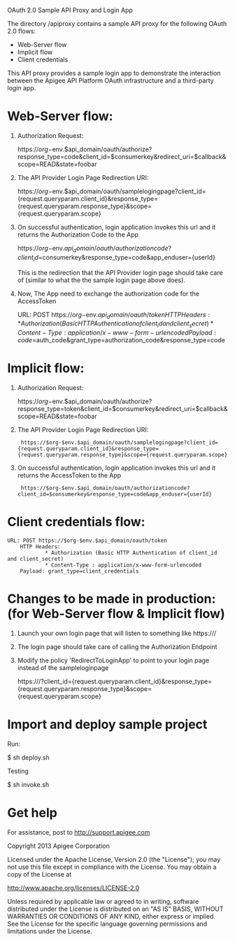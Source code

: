 OAuth 2.0 Sample API Proxy and Login App

The directory /apiproxy contains a sample API proxy for the following OAuth 2.0 flows:

* Web-Server flow
* Implicit flow
* Client credentials

This API proxy provides a sample login app to demonstrate the interaction between 
the Apigee API Platform OAuth infrastructure and a third-party login app. 



# Web-Server flow:

1. Authorization Request:	

	https://$org-$env.$api_domain/oauth/authorize?response_type=code&client_id=$consumerkey&redirect_uri=$callback&scope=READ&state=foobar

2. The API Provider Login Page Redirection URI:

	https://$org-$env.$api_domain/oauth/samplelogingpage?client_id={request.queryparam.client_id}&response_type={request.queryparam.response_type}&scope={request.queryparam.scope}

3. On successful authentication, login application invokes this url and it returns the Authorization Code to the App

	https://$org-$env.$api_domain/oauth/authorizationcode?client_id=$consumerkey&response_type=code&app_enduser={userId} 

   This is the redirection that the API Provider login page should take care of (similar to what the the sample login page above does).

4. Now, The App need to exchange the authorization code for the AccessToken

	URL: POST https://$org-$env.$api_domain/oauth/token
        HTTP Headers: 
                * Authorization (Basic HTTP Authentication of client_id and client_secret)
                * Content-Type : application/x-www-form-urlencoded
        Payload: code=$auth_code&grant_type=authorization_code&response_type=code



# Implicit flow:

1. Authorization Request:

	https://$org-$env.$api_domain/oauth/authorize?response_type=token&client_id=$consumerkey&redirect_uri=$callback&scope=READ&state=foobar

2. The API Provider Login Page Redirection URI:

        https://$org-$env.$api_domain/oauth/samplelogingpage?client_id={request.queryparam.client_id}&response_type={request.queryparam.response_type}&scope={request.queryparam.scope}

3. On successful authentication, login application invokes this url and it returns the AccessToken to the App

        https://$org-$env.$api_domain/oauth/authorizationcode?client_id=$consumerkey&response_type=code&app_enduser={userId}



# Client credentials flow:

	URL: POST https://$org-$env.$api_domain/oauth/token 
        HTTP Headers: 
                * Authorization (Basic HTTP Authentication of client_id and client_secret)
                * Content-Type : application/x-www-form-urlencoded
        Payload: grant_type=client_credentials



# Changes to be made in production: (for Web-Server flow & Implicit flow) 

1. Launch your own login page that will listen to something like https://<yourdomin>/<loginpageURL>

2. The login page should take care of calling the Authorization Endpoint

3. Modify the policy 'RedirectToLoginApp' to point to your login page instead of the sampleloginpage

	https://<yourdomin>/<loginpageURL>?client_id={request.queryparam.client_id}&amp;response_type={request.queryparam.response_type}&amp;scope={request.queryparam.scope}



# Import and deploy sample project

Run:

$ sh deploy.sh

Testing

$ sh invoke.sh



# Get help

For assistance, post to http://support.apigee.com

Copyright 2013 Apigee Corporation

Licensed under the Apache License, Version 2.0 (the "License"); you may not use
this file except in compliance with the License. You may obtain a copy
of the License at

http://www.apache.org/licenses/LICENSE-2.0

Unless required by applicable law or agreed to in writing, software
distributed under the License is distributed on an "AS IS" BASIS,
WITHOUT WARRANTIES OR CONDITIONS OF ANY KIND, either express or implied.
See the License for the specific language governing permissions and
limitations under the License.
